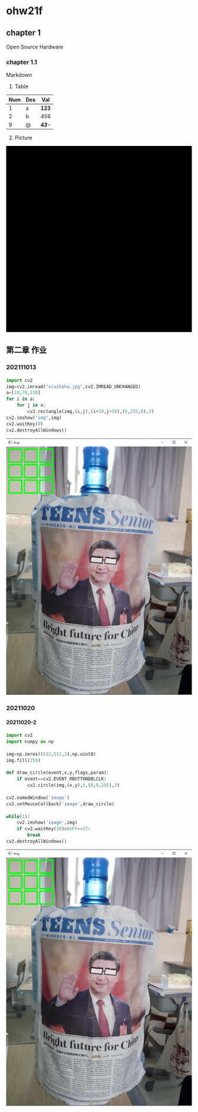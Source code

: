 # ohw21f

## chapter 1
Open Source Hardware

### chapter 1.1
Markdown

1. Table

| Num | Des | Val |
|-------|-------|-------|
| 1 | a | **123** |
| 2 | b | *45*6 |
| 9 | @ | ***43-*** |

2. Picture

![A Picture](/wuya/4k纯黑.png)

## 第二章 作业

### 202111013
```python
import cv2
img=cv2.imread("xixihaha.jpg",cv2.IMREAD_UNCHANGED)
a=[10,70,130]
for i in a:
    for j in a:
        cv2.rectangle(img,(i,j),(i+50,j+50),(0,255,0),3)
cv2.imshow("img",img)
cv2.waitKey(0)
cv2.destroyAllWindows()

```
![20211013-1](/wuya/20211013-1.png)

### 20211020
#### 20211020-2
```python
import cv2
import numpy as np

img=np.zeros((512,512,3),np.uint8)
img.fill(255)

def draw_circle(event,x,y,flags,param):
    if event==cv2.EVENT_RBUTTONDBLCLK:
        cv2.circle(img,(x,y),5,(0,0,255),3)

cv2.namedWindow('image')
cv2.setMouseCallback('image',draw_circle)

while(1):
    cv2.imshow('image',img)
    if cv2.waitKey(20)&0xFF==27:
        break
cv2.destroyAllWindows()
```
![20211013-1](/wuya/20211013-1.png)
